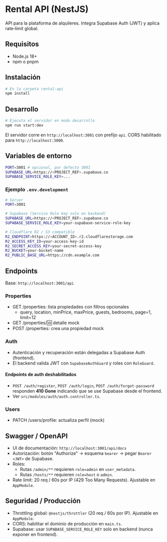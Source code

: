 # Rental API (NestJS)

API para la plataforma de alquileres. Integra Supabase Auth (JWT) y aplica rate‑limit global.

## Requisitos

- Node.js 18+
- npm o pnpm

## Instalación

```bash
# En la carpeta rental-api
npm install
```

## Desarrollo

```bash
# Ejecuta el servidor en modo desarrollo
npm run start:dev
```

El servidor corre en `http://localhost:3001` con prefijo `api`. CORS habilitado para `http://localhost:3000`.

## Variables de entorno

```bash
PORT=3001 # opcional, por defecto 3001
SUPABASE_URL=https://<PROJECT_REF>.supabase.co
SUPABASE_SERVICE_ROLE_KEY=...
```

### Ejemplo `.env.development`

```bash
# Server
PORT=3001

# Supabase (Service Role key solo en backend)
SUPABASE_URL=https://<PROJECT_REF>.supabase.co
SUPABASE_SERVICE_ROLE_KEY=your-supabase-service-role-key

# Cloudflare R2 / S3 compatible
R2_ENDPOINT=https://<ACCOUNT_ID>.r2.cloudflarestorage.com
R2_ACCESS_KEY_ID=your-access-key-id
R2_SECRET_ACCESS_KEY=your-secret-access-key
R2_BUCKET=your-bucket-name
R2_PUBLIC_BASE_URL=https://cdn.example.com
```

## Endpoints

Base: `http://localhost:3001/api`

### Properties

- GET /properties: lista propiedades con filtros opcionales
  - query, location, minPrice, maxPrice, guests, bedrooms, page=1, limit=12
- GET /properties/:id: detalle mock
- POST /properties: crea una propiedad mock

### Auth

- Autenticación y recuperación están delegadas a Supabase Auth (frontend).
- El backend valida JWT con `SupabaseAuthGuard` y roles con `RoleGuard`.

#### Endpoints de auth deshabilitados

- `POST /auth/register`, `POST /auth/login`, `POST /auth/forgot-password` responden **410 Gone** indicando que se use Supabase desde el frontend.
- Ver `src/modules/auth/auth.controller.ts`.

### Users

- PATCH /users/profile: actualiza perfil (mock)

## Swagger / OpenAPI

- UI de documentación: `http://localhost:3001/api/docs`
- Autorización: botón "Authorize" → esquema `bearer` → pegar `Bearer <JWT>` de Supabase.
- Roles:
  - Rutas `/admin/**` requieren `role=admin` en `user_metadata`.
  - Rutas `/hosts/**` requieren `role=host` o `admin`.
- Rate limit: 20 req / 60s por IP (429 Too Many Requests). Ajustable en `AppModule`.

## Seguridad / Producción

- Throttling global: `@nestjs/throttler` (20 req / 60s por IP). Ajustable en `AppModule`.
- CORS: habilitar el dominio de producción en `main.ts`.
- Supabase: usar `SUPABASE_SERVICE_ROLE_KEY` solo en backend (nunca exponer en frontend).
